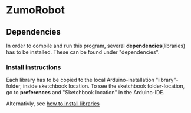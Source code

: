 # ZumoRobot

## Dependencies
In order to compile and run this program, several **dependencies**(libraries) has to be installed.
These can be found under "dependencies".

### Install instructions
Each library has to be copied to the local Arduino-installation "library"-folder, inside sketchbook location. To see the sketchbook folder-location, go to **preferences** and "Sketchbook location" in the Arduino-IDE.

Alternativly, see [how to install libraries](https://www.arduino.cc/en/Guide/Libraries)